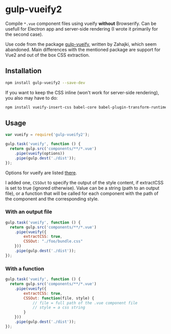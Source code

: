 # gulp-vueify2
Compile `*.vue` component files using vueify **without** Browserify. Can be usefull for Electron app and server-side rendering (I wrote it primarily for the second case).

Use code from the package [gulp-vueify](https://github.com/Zahajki/gulp-vueify), written by Zahajki, which seem abandoned. Main differences with the mentioned package are support for Vue2 and out of the box CSS extraction.

## Installation
```bash
npm install gulp-vueify2 --save-dev
```

If you want to keep the CSS inline (won't work for server-side rendering), you also may have to do:
```bash
npm install vueify-insert-css babel-core babel-plugin-transform-runtime babel-preset-es2015 --save-dev
```

## Usage
```javascript
var vueify = require('gulp-vueify2');

gulp.task('vueify', function () {
  return gulp.src('components/**/*.vue')
    .pipe(vueify(options))
    .pipe(gulp.dest('./dist'));
});
```

Options for vueify are listed [there](https://github.com/vuejs/vueify/#configuring-options).

I added one, `CSSOut` to specify the output of the style content, if extractCSS is set to true (ignored otherwise). Value can be a string (path to an output file), or a function that will be called for each component with the path of the component and the corresponding style.

### With an output file
```javascript
gulp.task('vueify', function () {
  return gulp.src('components/**/*.vue')
    .pipe(vueify({
        extractCSS: true,
        CSSOut: "./foo/bundle.css"
    }))
    .pipe(gulp.dest('./dist'));
});
```

### With a function
```javascript
gulp.task('vueify', function () {
  return gulp.src('components/**/*.vue')
    .pipe(vueify({
        extractCSS: true,
        CSSOut: function(file, style) {
            // file = full path of the .vue component file
            // style = a css string
        }
    }))
    .pipe(gulp.dest('./dist'));
});
```
